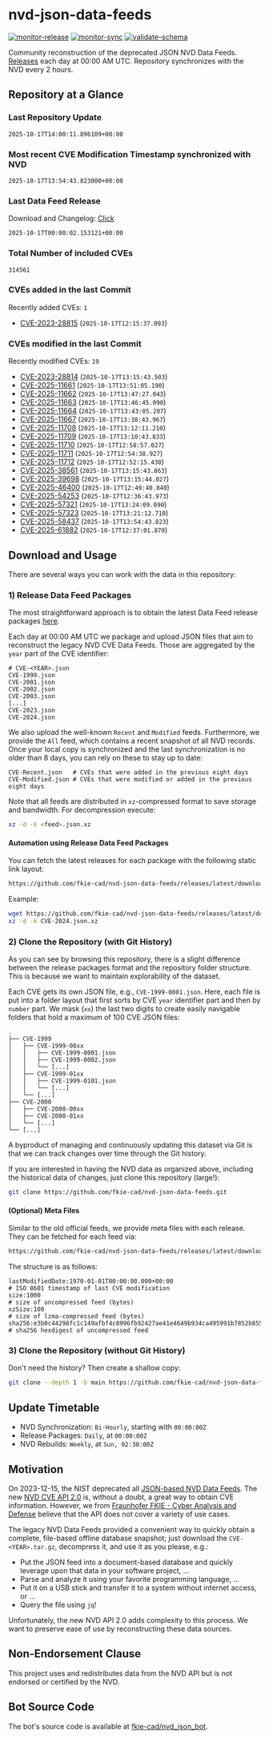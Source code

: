 # nvd-json-data-feeds

[![monitor-release](https://github.com/fkie-cad/nvd-json-data-feeds/actions/workflows/monitor_release.yml/badge.svg)](https://github.com/fkie-cad/nvd-json-data-feeds/actions/workflows/monitor_release.yml)
[![monitor-sync](https://github.com/fkie-cad/nvd-json-data-feeds/actions/workflows/monitor_sync.yml/badge.svg)](https://github.com/fkie-cad/nvd-json-data-feeds/actions/workflows/monitor_sync.yml)
[![validate-schema](https://github.com/fkie-cad/nvd-json-data-feeds/actions/workflows/validate_schema.yml/badge.svg)](https://github.com/fkie-cad/nvd-json-data-feeds/actions/workflows/validate_schema.yml)

Community reconstruction of the deprecated JSON NVD Data Feeds.
[Releases](https://github.com/fkie-cad/nvd-json-data-feeds/releases/latest) each day at 00:00 AM UTC.
Repository synchronizes with the NVD every 2 hours.

## Repository at a Glance

### Last Repository Update

```plain
2025-10-17T14:00:11.896109+00:00
```

### Most recent CVE Modification Timestamp synchronized with NVD

```plain
2025-10-17T13:54:43.823000+00:00
```

### Last Data Feed Release

Download and Changelog: [Click](https://github.com/fkie-cad/nvd-json-data-feeds/releases/latest)

```plain
2025-10-17T00:00:02.153121+00:00
```

### Total Number of included CVEs

```plain
314561
```

### CVEs added in the last Commit

Recently added CVEs: `1`

- [CVE-2023-28815](CVE-2023/CVE-2023-288xx/CVE-2023-28815.json) (`2025-10-17T12:15:37.093`)


### CVEs modified in the last Commit

Recently modified CVEs: `19`

- [CVE-2023-28814](CVE-2023/CVE-2023-288xx/CVE-2023-28814.json) (`2025-10-17T13:15:43.503`)
- [CVE-2025-11661](CVE-2025/CVE-2025-116xx/CVE-2025-11661.json) (`2025-10-17T13:51:05.190`)
- [CVE-2025-11662](CVE-2025/CVE-2025-116xx/CVE-2025-11662.json) (`2025-10-17T13:47:27.043`)
- [CVE-2025-11663](CVE-2025/CVE-2025-116xx/CVE-2025-11663.json) (`2025-10-17T13:46:45.090`)
- [CVE-2025-11664](CVE-2025/CVE-2025-116xx/CVE-2025-11664.json) (`2025-10-17T13:43:05.207`)
- [CVE-2025-11667](CVE-2025/CVE-2025-116xx/CVE-2025-11667.json) (`2025-10-17T13:38:43.967`)
- [CVE-2025-11708](CVE-2025/CVE-2025-117xx/CVE-2025-11708.json) (`2025-10-17T13:12:11.210`)
- [CVE-2025-11709](CVE-2025/CVE-2025-117xx/CVE-2025-11709.json) (`2025-10-17T13:10:43.833`)
- [CVE-2025-11710](CVE-2025/CVE-2025-117xx/CVE-2025-11710.json) (`2025-10-17T12:58:57.027`)
- [CVE-2025-11711](CVE-2025/CVE-2025-117xx/CVE-2025-11711.json) (`2025-10-17T12:54:38.927`)
- [CVE-2025-11712](CVE-2025/CVE-2025-117xx/CVE-2025-11712.json) (`2025-10-17T12:52:15.430`)
- [CVE-2025-38561](CVE-2025/CVE-2025-385xx/CVE-2025-38561.json) (`2025-10-17T13:15:43.863`)
- [CVE-2025-39698](CVE-2025/CVE-2025-396xx/CVE-2025-39698.json) (`2025-10-17T13:15:44.027`)
- [CVE-2025-46400](CVE-2025/CVE-2025-464xx/CVE-2025-46400.json) (`2025-10-17T12:49:40.840`)
- [CVE-2025-54253](CVE-2025/CVE-2025-542xx/CVE-2025-54253.json) (`2025-10-17T12:36:43.973`)
- [CVE-2025-57321](CVE-2025/CVE-2025-573xx/CVE-2025-57321.json) (`2025-10-17T13:24:09.090`)
- [CVE-2025-57323](CVE-2025/CVE-2025-573xx/CVE-2025-57323.json) (`2025-10-17T13:21:12.710`)
- [CVE-2025-58437](CVE-2025/CVE-2025-584xx/CVE-2025-58437.json) (`2025-10-17T13:54:43.823`)
- [CVE-2025-61882](CVE-2025/CVE-2025-618xx/CVE-2025-61882.json) (`2025-10-17T12:37:01.870`)


## Download and Usage

There are several ways you can work with the data in this repository:

### 1) Release Data Feed Packages

The most straightforward approach is to obtain the latest Data Feed release packages [here](https://github.com/fkie-cad/nvd-json-data-feeds/releases/latest).

Each day at 00:00 AM UTC we package and upload JSON files that aim to reconstruct the legacy NVD CVE Data Feeds.
Those are aggregated by the `year` part of the CVE identifier:

```
# CVE-<YEAR>.json
CVE-1999.json
CVE-2001.json
CVE-2002.json
CVE-2003.json
[...]
CVE-2023.json
CVE-2024.json
```

We also upload the well-known `Recent` and `Modified` feeds.
Furthermore, we provide the `All` feed, which contains a recent snapshot of all NVD records.
Once your local copy is synchronized and the last synchronization is no older than 8 days, you can rely on these to stay up to date:

```plain
CVE-Recent.json   # CVEs that were added in the previous eight days
CVE-Modified.json # CVEs that were modified or added in the previous eight days
```

Note that all feeds are distributed in `xz`-compressed format to save storage and bandwidth.
For decompression execute:

```sh
xz -d -k <feed>.json.xz
```

#### Automation using Release Data Feed Packages

You can fetch the latest releases for each package with the following static link layout:

```sh
https://github.com/fkie-cad/nvd-json-data-feeds/releases/latest/download/CVE-<YEAR>.json.xz
```

Example:

```sh
wget https://github.com/fkie-cad/nvd-json-data-feeds/releases/latest/download/CVE-2024.json.xz
xz -d -k CVE-2024.json.xz
```

### 2) Clone the Repository (with Git History)

As you can see by browsing this repository, there is a slight difference between the release packages format and the repository folder structure.
This is because we want to maintain explorability of the dataset.

Each CVE gets its own JSON file, e.g., `CVE-1999-0001.json`.
Here, each file is put into a folder layout that first sorts by CVE `year` identifier part and then by `number` part.
We mask (`xx`) the last two digits to create easily navigable folders that hold a maximum of 100 CVE JSON files:

```plain
.
├── CVE-1999
│   ├── CVE-1999-00xx
│   │   ├── CVE-1999-0001.json
│   │   ├── CVE-1999-0002.json
│   │   └── [...]
│   ├── CVE-1999-01xx
│   │   ├── CVE-1999-0101.json
│   │   └── [...]
│   └── [...]
├── CVE-2000
│   ├── CVE-2000-00xx
│   ├── CVE-2000-01xx
│   └── [...]
└── [...]
```

A byproduct of managing and continuously updating this dataset via Git is that we can track changes over time through the Git history.

If you are interested in having the NVD data as organized above, including the historical data of changes, just clone this repository (large!):

```sh
git clone https://github.com/fkie-cad/nvd-json-data-feeds.git
```

#### (Optional) Meta Files

Similar to the old official feeds, we provide meta files with each release. They can be fetched for each feed via:

```sh
https://github.com/fkie-cad/nvd-json-data-feeds/releases/latest/download/CVE-<YEAR>.meta
```

The structure is as follows:

```plain
lastModifiedDate:1970-01-01T00:00:00.000+00:00                          # ISO 8601 timestamp of last CVE modification
size:1000                                                               # size of uncompressed feed (bytes)
xzSize:100                                                              # size of lzma-compressed feed (bytes)
sha256:e3b0c44298fc1c149afbf4c8996fb92427ae41e4649b934ca495991b7852b855 # sha256 hexdigest of uncompressed feed
```

### 3) Clone the Repository (without Git History)

Don't need the history? Then create a shallow copy:

```sh
git clone --depth 1 -b main https://github.com/fkie-cad/nvd-json-data-feeds.git
```


## Update Timetable

* NVD Synchronization: `Bi-Hourly`, starting with `00:00:00Z`
* Release Packages: `Daily`, at `00:00:00Z`
* NVD Rebuilds: `Weekly`, at `Sun, 02:30:00Z`


## Motivation

On 2023-12-15, the NIST deprecated all [JSON-based NVD Data Feeds](https://nvd.nist.gov/vuln/data-feeds#divRetirementBanner-1).
The new [NVD CVE API 2.0](https://nvd.nist.gov/developers/vulnerabilities) is, without a doubt, a great way to obtain CVE information.
However, we from [Fraunhofer FKIE - Cyber Analysis and Defense](https://www.fkie.fraunhofer.de/en/departments/cad.html) believe that the API does not cover a variety of use cases.

The legacy NVD Data Feeds provided a convenient way to quickly obtain a complete, file-based offline database snapshot; just download the `CVE-<YEAR>.tar.gz`, decompress it, and use it as you please, e.g.:

- Put the JSON feed into a document-based database and quickly leverage upon that data in your software project, ...
- Parse and analyze it using your favorite programming language, ...
- Put it on a USB stick and transfer it to a system without internet access, or ...
- Query the file using `jq`!

Unfortunately, the new NVD API 2.0 adds complexity to this process.
We want to preserve ease of use by reconstructing these data sources.

## Non-Endorsement Clause

This project uses and redistributes data from the NVD API but is not endorsed or certified by the NVD.

## Bot Source Code

The bot's source code is available at [fkie-cad/nvd\_json\_bot](https://github.com/fkie-cad/nvd_json_bot).